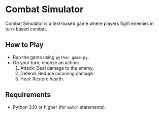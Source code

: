 # Combat Simulator

Combat Simulator is a text-based game where players fight enemies in turn-based combat.

## How to Play

- Run the game using `python game.py`.
- On your turn, choose an action:
  1. Attack: Deal damage to the enemy.
  2. Defend: Reduce incoming damage.
  3. Heal: Restore health.

## Requirements

- Python 3.10 or higher (for `match` statements).
